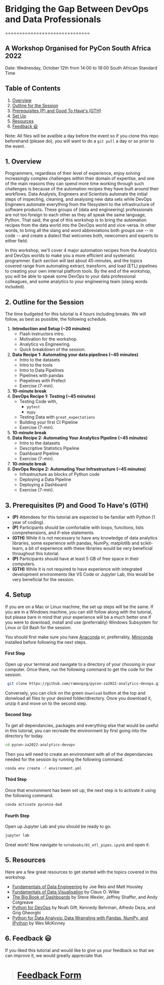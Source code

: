 # Bridging the Gap Between DevOps and Data Professionals
==============================
## A Workshop Organised for PyCon South Africa 2022


Date: Wednesday, October 12th from 14:00 to 18:00 South African Standard Time


## Table of Contents
1. [Overview](#1.-Overview)
2. [Outline for the Session](#2.-Outline-for-the-Session)
3. [Prerequisites (P) and Good To Have's (GTH)](#3.-Prerequisites-(P)-and-Good-To-Have's-(GTH))
4. [Set Up](#4.-Set-Up)
5. [Resources](#5.-Resources)
6. [Feedback 😃](#6.-Feedback-😃)

Note: All files will be availble a day before the event so if you clone this repo beforehand (please do), you will want to do a `git pull` a day or so prior to the event.

## 1. Overview

Programmers, regardless of their level of experience, enjoy solving increasingly complex challenges within their domain of expertise, and one of the main reasons they can spend more time working through such challenges is because of the automation recipes they have built around their workflows. Data Analysts, Engineers and Scientists automate the initial steps of inspecting, cleaning, and analysing new data sets while DevOps Engineers automate everything from the filesystem to the infrastructure of software products. These groups of (data and engineering) professionals are not too foreign to each other as they all speak the same language, Python. That said, the goal of this workshop is to bring the automation recipes from the data world into the DevOps world and vice-versa. In other words, to bring all the slang and word abbreviations both groups use -- in code -- and create a dialect that welcomes both, newcomers and experts to either field.

In this workshop, we'll cover 4 major automation recipes from the Analytics and DevOps worlds to make you a more efficient and systematic programmer. Each section will last about 45-minutes, and the topics covered range from automating extract, transform, and load (ETL) pipelines to creating your own internal platform tools. By the end of the workshop, you will be able to speak some DevOps to your data professional colleagues, and some analytics to your engineering team (slang words included).

## 2. Outline for the Session

The time budgeted for this tutorial is 4 hours including breaks. We will follow, as best as possible, the following schedule.

1. **Introduction and Setup (~20 minutes)**
   - Flash instructors intro.
   - Motivation for the workshop.
   - Analytics vs Engineering.
   - Quick breakdown of the session.
2. **Data Recipe 1: Automating your data pipelines (~45 minutes)**
   - Intro to the datasets
   - Intro to the tools
   - Intro to Data Pipelines
   - Pipelines with pandas
   - Piepelines with Prefect
   - Exercise (7-min).
3. **10-minute break**
4. **DevOps Recipe 1: Testing (~45 minutes)**
   - Testing Code with,
       - `pytest`
       - `mypy`
   - Testing Data with `great_expectations`
   - Building your first CI Pipeline
   - Exercise (7-min).
5. **10-minute break**
6. **Data Recipe 2: Automating Your Analytics Pipeline (~45 minutes)**
   - Intro to the datasets
   - Descriptive Statistics Pipeline
   - Dashboard Pipeline
   - Exercise (7-min).
7. **10-minute break**
8. **DevOps Recipe 2: Automating Your Infrastructure (~45 minutes)**
   - Infrastructure as blocks of Python code
   - Deploying a Data Pipeline
   - Deploying a Dashboard
   - Exercise (7-min).


## 3. Prerequisites (P) and Good To Have's (GTH)

- **(P)** Attendees for this tutorial are expected to be familiar with Python (1 year of coding). 
- **(P)** Participants should be comfortable with loops, functions, lists comprehensions, and if-else statements.
- **(GTH)** While it is not necessary to have any knowledge of data analytics libraries, some experience with pandas, NumPy, matplotlib and scikit-learn, a bit of experience with these libraries would be very beneficial throughout this tutorial.
- **(P)** Participants should have at least 5 GB of free space in their computers.
- **(GTH)** While it is not required to have experience with integrated development environments like VS Code or Jupyter Lab, this would be very beneficial for the session.


## 4. Setup

If you are on a Mac or Linux machine, the set up steps will be the same. If you are in a Windows machine, you can still follow along with the tutorial, but please bare in mind that your experience  will be a much better one if you were to download, install and use (preferrably) Windows Subsystem for Linux or Git Bash for the session.

You should first make sure you have [Anaconda](https://www.anaconda.com/products/individual#download-section) or, preferrably, [Miniconda](https://docs.conda.io/en/latest/miniconda.html) installed before following the next steps.

#### First Step

Open up your terminal and navigate to a directory of your choosing in your computer. Once there, run the following command to get the code for the session.

```sh
 git clone https://github.com/ramonpzg/pycon-za2022-analytics-devops.git
```

Conversely, you can click on the green `download` button at the top and donwload all files to your desired folder/directory. Once you download it, unzip it and move on to the second step.

#### Second Step

To get all dependancies, packages and everything else that would be useful in this tutorial, you can recreate the environment by first going into the directory for today.

```sh
cd pycon-za2022-analytics-devops
```

Then you will need to create an environment with all of the dependancies needed for the session by running the following command.

```sh
conda env create -f environment.yml
```

#### Third Step

Once that environment has been set up, the next step is to activate it using the following command.

```sh
conda activate pyconza-dad
```

#### Fourth Step

Open up Jupyter Lab and you should be ready to go.

```sh
jupyter lab
```

Great work! Now navigate to `notebooks/01_etl_pipes.ipynb` and open it.


## 5. Resources

Here are a few great resources to get started with the topics covered in this workshop.

- [Fundamentals of Data Engineering](https://www.oreilly.com/library/view/fundamentals-of-data/9781098108298/) by Joe Reis and Matt Housley
- [Fundamentals of Data Visualisation](https://clauswilke.com/dataviz/) by Claus O. Wilke
- [The Big Book of Dashboards](http://bigbookofdashboards.com/) by Steve Wexler, Jeffrey Shaffer, and Andy Cotgreave
- [Python for DevOps](https://www.amazon.com/Python-DevOps-Ruthlessly-Effective-Automation/dp/149205769X) by Noah Gift, Kennedy Behrman, Alfredo Deza, and Grig Gheorghi
- [Python for Data Analysis: Data Wrangling with Pandas, NumPy, and IPython](https://wesmckinney.com/book/) by Wes McKinney

## 6. Feedback 😃

If you liked this tutorial and would like to give us your feedback so that we can improve it, we would greatly appreciate that.

> # [Feedback Form](https://forms.gle/cuW4B5cdSL8DaLnR8)

